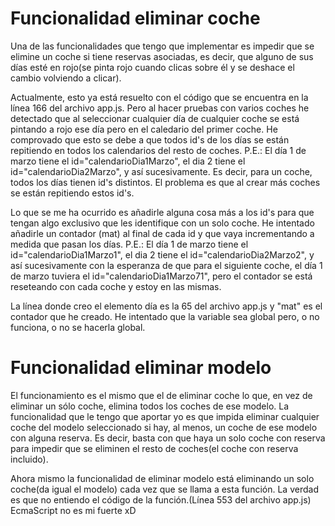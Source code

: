 # Funcionalidad eliminar coche

Una de las funcionalidades que tengo que implementar es impedir que se elimine un coche si tiene reservas asociadas, es decir, que alguno de sus días esté en rojo(se pinta rojo cuando clicas sobre él y se deshace el cambio volviendo a clicar).

Actualmente, esto ya está resuelto con el código que se encuentra en la línea 166 del archivo app.js. Pero al hacer pruebas con varios coches he detectado que al seleccionar cualquier día de cualquier coche se está pintando a rojo ese día pero en el caledario del primer coche. He comprovado que esto se debe a que todos id's de los días se están repitiendo en todos los calendarios del resto de coches. P.E.: El día 1 de marzo tiene el id="calendarioDia1Marzo", el dia 2 tiene el id="calendarioDia2Marzo", y así sucesivamente. Es decir, para un coche, todos los días tienen id's distintos. El problema es que al crear más coches se están repitiendo estos id's.

Lo que se me ha ocurrido es añadirle alguna cosa más a los id's para que tengan algo exclusivo que les identifique con un solo coche. He intentado añadirle un contador (mat) al final de cada id y que vaya incrementando a medida que pasan los días. P.E.: El día 1 de marzo tiene el id="calendarioDia1Marzo1",  el dia 2 tiene el id="calendarioDia2Marzo2", y así sucesivamente con la esperanza de que para el siguiente coche, el día 1 de marzo tuviera el id="calendarioDia1Marzo71", pero el contador se está reseteando con cada coche y estoy en las mismas.

La línea donde creo el elemento día es la 65 del archivo app.js y "mat" es el contador que he creado. He intentado que la variable sea global pero, o no funciona, o no se hacerla global.

# Funcionalidad eliminar modelo

El funcionamiento es el mismo que el de eliminar coche lo que, en vez de eliminar un sólo coche, elimina todos los coches de ese modelo. La funcionalidad que le tengo que aportar yo es que impida eliminar cualquier coche del modelo seleccionado si hay, al menos, un coche de ese modelo con alguna reserva. Es decir, basta con que haya un solo coche con reserva para impedir que se eliminen el resto de coches(el coche con reserva incluido).

Ahora mismo la funcionalidad de eliminar modelo está eliminando un solo coche(da igual el modelo) cada vez que se llama a esta función. La verdad es que no entiendo el código de la función.(Línea 553 del archivo app.js) EcmaScript no es mi fuerte xD

